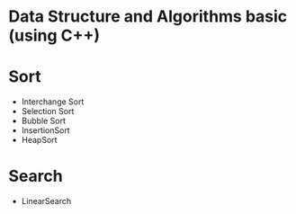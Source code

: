 # Data Structure and Algorithms basic (using C++)

# Sort
- Interchange Sort
- Selection Sort
- Bubble Sort
- InsertionSort 
- HeapSort 

# Search
- LinearSearch

